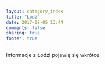 ```yaml
---
layout: category_index
title: "Łódź"
date: 2017-08-05 13:44
comments: false
sharing: true
footer: true
---
```


Informacje z Łodzi pojawią się wkrótce